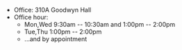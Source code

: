 - Office: 310A Goodwyn Hall
- Office hour:
    * Mon,Wed 9:30am -- 10:30am and 1:00pm -- 2:00pm
    * Tue,Thu 1:00pm -- 2:00pm
    * ...and by appointment
